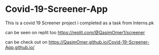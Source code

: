 # Covid-19-Screener-App
This is a covid 19 Screener project i completed as a task from Interns.pk

can be seen on replit too
https://replit.com/@QasimOmer1/screener

can be check out on
https://QasimOmer.github.io/Covid-19-Screener-App.github.io/
